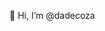 👋 Hi, I’m @dadecoza

<!---
dadecoza/dadecoza is a ✨ special ✨ repository because its `README.md` (this file) appears on your GitHub profile.
You can click the Preview link to take a look at your changes.
--->

